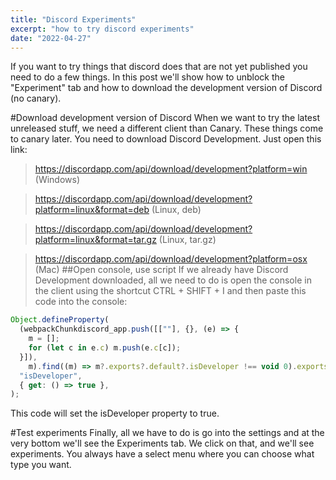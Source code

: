 ```yaml
---
title: "Discord Experiments"
excerpt: "how to try discord experiments"
date: "2022-04-27"
---
```


If you want to try things that discord does that are not yet published you need to do a few things. In this post we'll show how to unblock the "Experiment" tab and how to download the development version of Discord (no canary).

#Download development version of Discord
When we want to try the latest unreleased stuff, we need a different client than Canary. These things come to canary later.
You need to download Discord Development. Just open this link:

> https://discordapp.com/api/download/development?platform=win (Windows)

> https://discordapp.com/api/download/development?platform=linux&format=deb (Linux, deb)

> https://discordapp.com/api/download/development?platform=linux&format=tar.gz (Linux, tar.gz)

> https://discordapp.com/api/download/development?platform=osx (Mac)
##Open console, use script
If we already have Discord Development downloaded, all we need to do is open the console in the client using the shortcut CTRL + SHIFT + I and then paste this code into the console:
```JavaScript
Object.defineProperty(
  (webpackChunkdiscord_app.push([[""], {}, (e) => {
    m = [];
    for (let c in e.c) m.push(e.c[c]);
  }]),
    m).find((m) => m?.exports?.default?.isDeveloper !== void 0).exports.default,
  "isDeveloper",
  { get: () => true },
);
```
This code will set the isDeveloper property to true.

#Test experiments
Finally, all we have to do is go into the settings and at the very bottom we'll see the Experiments tab. We click on that, and we'll see experiments. You always have a select menu where you can choose what type you want.
